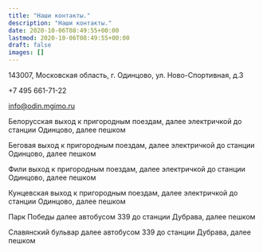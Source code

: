 ```yaml
---
title: "Наши контакты."
description: "Наши контакты."
date: 2020-10-06T08:49:55+00:00
lastmod: 2020-10-06T08:49:55+00:00
draft: false
images: []
---
```


143007, Московская область, г. Одинцово, ул. Ново-Cпортивная, д.3

+7 495 661-71-22

info@odin.mgimo.ru

Белорусская выход к пригородным поездам, далее электричкой до станции Одинцово, далее пешком

Беговая выход к пригородным поездам, далее электричкой до станции Одинцово, далее пешком

Фили выход к пригородным поездам, далее электричкой до станции Одинцово, далее пешком

Кунцевская выход к пригородным поездам, далее электричкой до станции Одинцово, далее пешком

Парк Победы далее автобусом 339 до станции Дубрава, далее пешком

Славянский бульвар далее автобусом 339 до станции Дубрава, далее пешком
